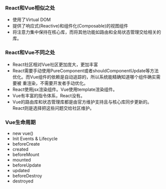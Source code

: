 ### React和Vue相似之处
- 使用了Virtual DOM
- 提供了响应式(Reactive)和组件化(Composable)的视图组件
- 将注意力集中保持在核心库，而将其他功能如路由和全局状态管理交给相关的库。

### React和Vue不同之处
- React社区相对Vue社区更加庞大，更加丰富
- React需要手动使用PureComponent或者shouldComponentUpdate等方法优化。而Vue组件的依赖是自动追踪的，所以系统能精确知道哪个组件确实需要被
  重渲染，不需要开发者手动优化。
- React使用jsx渲染组件。Vue使用template渲染组件。
- Vue有丰富的指令体系，React没有。
- Vue的路由库和状态管理库都是由官方维护支持且与核心库同步更新的。React则是选择把这些问题交给社区维护。


### Vue生命周期
- new vue()
- Init Events & Lifecycle
- beforeCreate
- created
- beforeMount
- mounted
- beforeUpdate
- updated
- beforeDestroy
- destroyed
